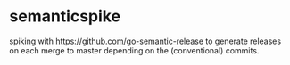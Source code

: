 # semanticspike

spiking with https://github.com/go-semantic-release to generate releases on each merge to master depending on the (conventional) commits.

